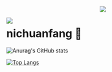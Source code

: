 <a href="https://github.com/nichuanfang">

  <p align="center">
    <img src="https://github-profile-trophy.vercel.app/?username=nichuanfang&column=7&theme=onedark"/>
  </p>

</a>

<a href="#">
  <img align="left" src="https://metrics.lecoq.io/nichuanfang?template=terminal" />
</a>

# nichuanfang 🌝

![Anurag's GitHub stats](https://github-readme-stats.vercel.app/api?username=nichuanfang&theme=monokai&show_icons=true)

[![Top Langs](https://github-readme-stats.vercel.app/api/top-langs/?username=nichuanfang&layout=compact)](https://github.com/nichuanfang/github-readme-stats)

